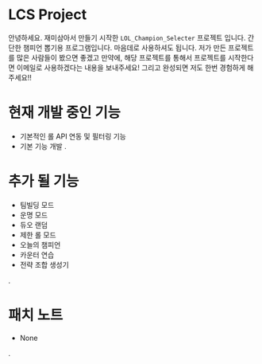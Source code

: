 # LCS Project
안녕하세요. 재미삼아서 만들기 시작한 `LOL_Champion_Selecter` 프로젝트 입니다.
간단한 챔피언 뽑기용 프로그램입니다. 마음데로 사용하셔도 됩니다. 저가 만든 프로젝트를 많은 사람들이 봤으면 좋겠고 만약에, 해당 프로젝트를 통해서 프로젝트를 시작한다면 이메일로 사용하겠다는 내용을 보내주세요! 그리고 완성되면 저도 한번 경험하게 해주세요!!

# 현재 개발 중인 기능
- 기본적인 롤 API 연동 및 필터링 기능
- 기본 기능 개발
.

# 추가 될 기능
- 팀빌딩 모드
- 운명 모드
- 듀오 랜덤
- 제한 롤 모드
- 오늘의 챔피언
- 카운터 연습
- 전략 조합 생성기

.

# 패치 노트
- None

.

